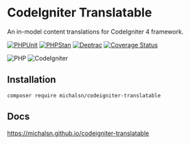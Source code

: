 # CodeIgniter Translatable

An in-model content translations for CodeIgniter 4 framework.

[![PHPUnit](https://github.com/michalsn/codeigniter-translatable/actions/workflows/phpunit.yml/badge.svg)](https://github.com/michalsn/codeigniter-translatable/actions/workflows/phpunit.yml)
[![PHPStan](https://github.com/michalsn/codeigniter-translatable/actions/workflows/phpstan.yml/badge.svg)](https://github.com/michalsn/codeigniter-translatable/actions/workflows/phpstan.yml)
[![Deptrac](https://github.com/michalsn/codeigniter-translatable/actions/workflows/deptrac.yml/badge.svg)](https://github.com/michalsn/codeigniter-translatable/actions/workflows/deptrac.yml)
[![Coverage Status](https://coveralls.io/repos/github/michalsn/codeigniter-translatable/badge.svg?branch=develop)](https://coveralls.io/github/michalsn/codeigniter-translatable?branch=develop)

![PHP](https://img.shields.io/badge/PHP-%5E8.2-blue)
![CodeIgniter](https://img.shields.io/badge/CodeIgniter-%5E4.5-blue)

## Installation

    composer require michalsn/codeigniter-translatable

## Docs

https://michalsn.github.io/codeigniter-translatable


